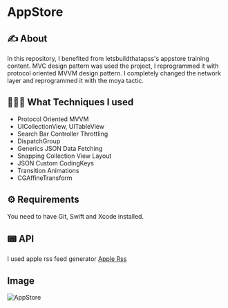 # AppStore

## ✍️ About

In this repository, I benefited from letsbuildthatapss's appstore training content.
MVC design pattern was used the project, I reprogrammed it with protocol oriented MVVM design pattern.
I completely changed the network layer and reprogrammed it with the moya tactic.

## 👨🏻‍💻 What Techniques I used

- Protocol Oriented MVVM 
- UICollectionView, UITableView
- Search Bar Controller Throttling
- DispatchGroup
- Generics JSON Data Fetching
- Snapping Collection View Layout
- JSON Custom CodingKeys
- Transition Animations
- CGAffineTransform

 ## ⚙️ Requirements
  You need to have Git, Swift and Xcode installed.

 ## 📟 API
 
 I used apple rss feed generator [Apple Rss](https://rss.applemarketingtools.com/)
 
## Image

![AppStore](https://user-images.githubusercontent.com/106486885/201339369-455eecdc-0644-4e82-9716-69dddd8d5c45.png)

